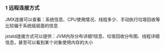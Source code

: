 ### 1 远程连接方式

​	JMX连接可以查看：系统信息、CPU使用情况、线程多少、手动执行垃圾回收等比较偏于系统级层面的信息

​	jstatd连接方式可以提供：JVM内存分布详细1信息、垃圾回收分布图、线程详细信息，甚至可以看到某个对象使用内存的大小

